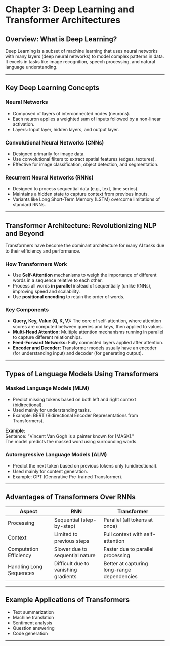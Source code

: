 # Chapter 3: Deep Learning and Transformer Architectures

## Overview: What is Deep Learning?

Deep Learning is a subset of machine learning that uses neural networks with many layers (deep neural networks) to model complex patterns in data. It excels in tasks like image recognition, speech processing, and natural language understanding.

---

## Key Deep Learning Concepts

### Neural Networks

- Composed of layers of interconnected nodes (neurons).
- Each neuron applies a weighted sum of inputs followed by a non-linear activation.
- Layers: Input layer, hidden layers, and output layer.

### Convolutional Neural Networks (CNNs)

- Designed primarily for image data.
- Use convolutional filters to extract spatial features (edges, textures).
- Effective for image classification, object detection, and segmentation.

### Recurrent Neural Networks (RNNs)

- Designed to process sequential data (e.g., text, time series).
- Maintains a hidden state to capture context from previous inputs.
- Variants like Long Short-Term Memory (LSTM) overcome limitations of standard RNNs.

---

## Transformer Architecture: Revolutionizing NLP and Beyond

Transformers have become the dominant architecture for many AI tasks due to their efficiency and performance.

### How Transformers Work

- Use **Self-Attention** mechanisms to weigh the importance of different words in a sequence relative to each other.
- Process all words **in parallel** instead of sequentially (unlike RNNs), improving speed and scalability.
- Use **positional encoding** to retain the order of words.

### Key Components

- **Query, Key, Value (Q, K, V):** The core of self-attention, where attention scores are computed between queries and keys, then applied to values.
- **Multi-Head Attention:** Multiple attention mechanisms running in parallel to capture different relationships.
- **Feed-Forward Networks:** Fully connected layers applied after attention.
- **Encoder and Decoder:** Transformer models usually have an encoder (for understanding input) and decoder (for generating output).

---

## Types of Language Models Using Transformers

### Masked Language Models (MLM)

- Predict missing tokens based on both left and right context (bidirectional).
- Used mainly for understanding tasks.
- Example: BERT (Bidirectional Encoder Representations from Transformers).

**Example:**  
Sentence: "Vincent Van Gogh is a painter known for [MASK]."  
The model predicts the masked word using surrounding words.

### Autoregressive Language Models (ALM)

- Predict the next token based on previous tokens only (unidirectional).
- Used mainly for content generation.
- Example: GPT (Generative Pre-trained Transformer).

---

## Advantages of Transformers Over RNNs

| Aspect                 | RNN                                 | Transformer                              |
|------------------------|------------------------------------|----------------------------------------|
| Processing              | Sequential (step-by-step)           | Parallel (all tokens at once)           |
| Context                 | Limited to previous steps           | Full context with self-attention        |
| Computation Efficiency  | Slower due to sequential nature     | Faster due to parallel processing       |
| Handling Long Sequences | Difficult due to vanishing gradients| Better at capturing long-range dependencies |

---

## Example Applications of Transformers

- Text summarization
- Machine translation
- Sentiment analysis
- Question answering
- Code generation

---
